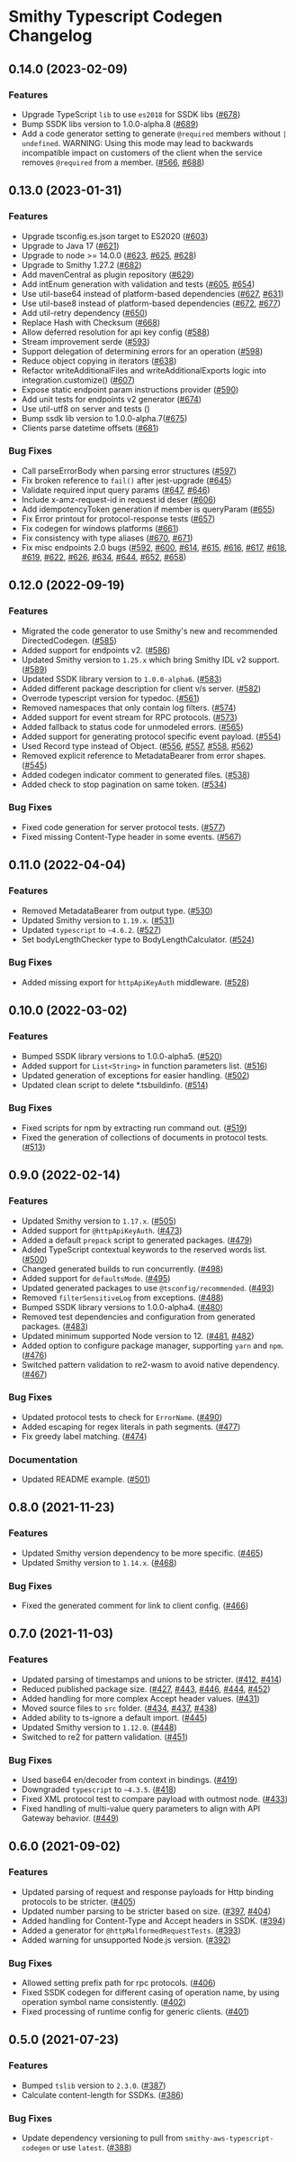 # Smithy Typescript Codegen Changelog

## 0.14.0 (2023-02-09)

### Features

* Upgrade TypeScript `lib` to use `es2018` for SSDK libs ([#678](https://github.com/awslabs/smithy-typescript/pull/678))
* Bump SSDK libs version to 1.0.0-alpha.8 ([#689](https://github.com/awslabs/smithy-typescript/pull/689))
* Add a code generator setting to generate `@required` members without `| undefined`. WARNING: Using this mode may lead to backwards incompatible impact on customers of the client when the service removes `@required` from a member. ([#566](https://github.com/awslabs/smithy-typescript/pull/566), [#688](https://github.com/awslabs/smithy-typescript/pull/688))

## 0.13.0 (2023-01-31)

### Features

* Upgrade tsconfig.es.json target to ES2020 ([#603](https://github.com/awslabs/smithy-typescript/pull/603))
* Upgrade to Java 17 ([#621](https://github.com/awslabs/smithy-typescript/pull/621))
* Upgrade to node >= 14.0.0 ([#623](https://github.com/awslabs/smithy-typescript/pull/623), [#625](https://github.com/awslabs/smithy-typescript/pull/625), [#628](https://github.com/awslabs/smithy-typescript/pull/628))
* Upgrade to Smithy 1.27.2 ([#682](https://github.com/awslabs/smithy-typescript/pull/682))
* Add mavenCentral as plugin repository ([#629](https://github.com/awslabs/smithy-typescript/pull/629))
* Add intEnum generation with validation and tests ([#605](https://github.com/awslabs/smithy-typescript/pull/605), [#654](https://github.com/awslabs/smithy-typescript/pull/654))
* Use util-base64 instead of platform-based dependencies ([#627](https://github.com/awslabs/smithy-typescript/pull/627), [#631](https://github.com/awslabs/smithy-typescript/pull/631))
* Use util-base8 instead of platform-based dependencies ([#672](https://github.com/awslabs/smithy-typescript/pull/672), [#677](https://github.com/awslabs/smithy-typescript/pull/677))
* Add util-retry dependency ([#650](https://github.com/awslabs/smithy-typescript/pull/650))
* Replace Hash with Checksum ([#668](https://github.com/awslabs/smithy-typescript/pull/668))
* Allow deferred resolution for api key config ([#588](https://github.com/awslabs/smithy-typescript/pull/588))
* Stream improvement serde ([#593](https://github.com/awslabs/smithy-typescript/pull/593))
* Support delegation of determining errors for an operation ([#598](https://github.com/awslabs/smithy-typescript/pull/598))
* Reduce object copying in iterators ([#638](https://github.com/awslabs/smithy-typescript/pull/638))
* Refactor writeAdditionalFiles and writeAdditionalExports logic into integration.customize() ([#607](https://github.com/awslabs/smithy-typescript/pull/607))
* Expose static endpoint param instructions provider ([#590](https://github.com/awslabs/smithy-typescript/pull/590))
* Add unit tests for endpoints v2 generator ([#674](https://github.com/awslabs/smithy-typescript/pull/674))
* Use util-utf8 on server and tests ()
* Bump ssdk lib version to 1.0.0-alpha.7([#675](https://github.com/awslabs/smithy-typescript/pull/675))
* Clients parse datetime offsets ([#681](https://github.com/awslabs/smithy-typescript/pull/681))

### Bug Fixes

* Call parseErrorBody when parsing error structures ([#597](https://github.com/awslabs/smithy-typescript/pull/597))
* Fix broken reference to `fail()` after jest-upgrade ([#645](https://github.com/awslabs/smithy-typescript/pull/645))
* Validate required input query params ([#647](https://github.com/awslabs/smithy-typescript/pull/647), [#646](https://github.com/awslabs/smithy-typescript/pull/646))
* Include x-amz-request-id in request id deser ([#606](https://github.com/awslabs/smithy-typescript/pull/606))
* Add idempotencyToken generation if member is queryParam ([#655](https://github.com/awslabs/smithy-typescript/pull/655))
* Fix Error printout for protocol-response tests ([#657](https://github.com/awslabs/smithy-typescript/pull/657))
* Fix codegen for windows platforms ([#661](https://github.com/awslabs/smithy-typescript/pull/661))
* Fix consistency with type aliases ([#670](https://github.com/awslabs/smithy-typescript/pull/670), [#671](https://github.com/awslabs/smithy-typescript/pull/671))
* Fix misc endpoints 2.0 bugs ([#592](https://github.com/awslabs/smithy-typescript/pull/592), [#600](https://github.com/awslabs/smithy-typescript/pull/600), [#614](https://github.com/awslabs/smithy-typescript/pull/614), [#615](https://github.com/awslabs/smithy-typescript/pull/615), [#616](https://github.com/awslabs/smithy-typescript/pull/616), [#617](https://github.com/awslabs/smithy-typescript/pull/617), [#618](https://github.com/awslabs/smithy-typescript/pull/618), [#619](https://github.com/awslabs/smithy-typescript/pull/619), [#622](https://github.com/awslabs/smithy-typescript/pull/622), [#626](https://github.com/awslabs/smithy-typescript/pull/626), [#634](https://github.com/awslabs/smithy-typescript/pull/634), [#644](https://github.com/awslabs/smithy-typescript/pull/644), [#652](https://github.com/awslabs/smithy-typescript/pull/652), [#658](https://github.com/awslabs/smithy-typescript/pull/658))

## 0.12.0 (2022-09-19)

### Features
* Migrated the code generator to use Smithy's new and recommended DirectedCodegen. ([#585](https://github.com/awslabs/smithy-typescript/pull/585))
* Added support for endpoints v2. ([#586](https://github.com/awslabs/smithy-typescript/pull/586))
* Updated Smithy version to `1.25.x` which bring Smithy IDL v2 support. ([#589](https://github.com/awslabs/smithy-typescript/pull/589))
* Updated SSDK library version to `1.0.0-alpha6`. ([#583](https://github.com/awslabs/smithy-typescript/pull/583))
* Added different package description for client v/s server. ([#582](https://github.com/awslabs/smithy-typescript/pull/582))
* Overrode typescript version for typedoc. ([#561](https://github.com/awslabs/smithy-typescript/pull/561))
* Removed namespaces that only contain log filters. ([#574](https://github.com/awslabs/smithy-typescript/pull/574))
* Added support for event stream for RPC protocols. ([#573](https://github.com/awslabs/smithy-typescript/pull/573))
* Added fallback to status code for unmodeled errors. ([#565](https://github.com/awslabs/smithy-typescript/pull/565))
* Added support for generating protocol specific event payload. ([#554](https://github.com/awslabs/smithy-typescript/pull/554))
* Used Record type instead of Object. ([#556](https://github.com/awslabs/smithy-typescript/pull/556), [#557](https://github.com/awslabs/smithy-typescript/pull/557), [#558](https://github.com/awslabs/smithy-typescript/pull/558), [#562](https://github.com/awslabs/smithy-typescript/pull/562))
* Removed explicit reference to MetadataBearer from error shapes. ([#545](https://github.com/awslabs/smithy-typescript/pull/545))
* Added codegen indicator comment to generated files. ([#538](https://github.com/awslabs/smithy-typescript/pull/538))
* Added check to stop pagination on same token. ([#534](https://github.com/awslabs/smithy-typescript/pull/534))

### Bug Fixes
* Fixed code generation for server protocol tests. ([#577](https://github.com/awslabs/smithy-typescript/pull/577))
* Fixed missing Content-Type header in some events. ([#567](https://github.com/awslabs/smithy-typescript/pull/567))

## 0.11.0 (2022-04-04)

### Features
* Removed MetadataBearer from output type. ([#530](https://github.com/awslabs/smithy-typescript/pull/530))
* Updated Smithy version to `1.19.x`. ([#531](https://github.com/awslabs/smithy-typescript/pull/531))
* Updated `typescript` to `~4.6.2`. ([#527](https://github.com/awslabs/smithy-typescript/pull/527))
* Set bodyLengthChecker type to BodyLengthCalculator. ([#524](https://github.com/awslabs/smithy-typescript/pull/524))

### Bug Fixes
* Added missing export for `httpApiKeyAuth` middleware. ([#528](https://github.com/awslabs/smithy-typescript/pull/528))

## 0.10.0 (2022-03-02)

### Features
* Bumped SSDK library versions to 1.0.0-alpha5. ([#520](https://github.com/awslabs/smithy-typescript/pull/520))
* Added support for `List<String>` in function parameters list. ([#516](https://github.com/awslabs/smithy-typescript/pull/516))
* Updated generation of exceptions for easier handling. ([#502](https://github.com/awslabs/smithy-typescript/pull/502))
* Updated clean script to delete *.tsbuildinfo. ([#514](https://github.com/awslabs/smithy-typescript/pull/514))

### Bug Fixes
* Fixed scripts for npm by extracting run command out. ([#519](https://github.com/awslabs/smithy-typescript/pull/519))
* Fixed the generation of collections of documents in protocol tests. ([#513](https://github.com/awslabs/smithy-typescript/pull/513))

## 0.9.0 (2022-02-14)

### Features
* Updated Smithy version to `1.17.x`. ([#505](https://github.com/awslabs/smithy-typescript/pull/505))
* Added support for `@httpApiKeyAuth`. ([#473](https://github.com/awslabs/smithy-typescript/pull/473))
* Added a default `prepack` script to generated packages. ([#479](https://github.com/awslabs/smithy-typescript/pull/479))
* Added TypeScript contextual keywords to the reserved words list.
  ([#500](https://github.com/awslabs/smithy-typescript/pull/500))
* Changed generated builds to run concurrently. ([#498](https://github.com/awslabs/smithy-typescript/pull/498))
* Added support for `defaultsMode`. ([#495](https://github.com/awslabs/smithy-typescript/pull/495))
* Updated generated packages to use `@tsconfig/recommended`.
  ([#493](https://github.com/awslabs/smithy-typescript/pull/493))
* Removed `filterSensitiveLog` from exceptions. ([#488](https://github.com/awslabs/smithy-typescript/pull/488))
* Bumped SSDK library versions to 1.0.0-alpha4. ([#480](https://github.com/awslabs/smithy-typescript/pull/480))
* Removed test dependencies and configuration from generated packages.
  ([#483](https://github.com/awslabs/smithy-typescript/pull/483))
* Updated minimum supported Node version to 12.
  ([#481](https://github.com/awslabs/smithy-typescript/pull/481),
   [#482](https://github.com/awslabs/smithy-typescript/pull/482))
* Added option to configure package manager, supporting `yarn` and `npm`.
  ([#476](https://github.com/awslabs/smithy-typescript/pull/476))
* Switched pattern validation to re2-wasm to avoid native dependency.
  ([#467](https://github.com/awslabs/smithy-typescript/pull/467))

### Bug Fixes
* Updated protocol tests to check for `ErrorName`. ([#490](https://github.com/awslabs/smithy-typescript/pull/490))
* Added escaping for regex literals in path segments. ([#477](https://github.com/awslabs/smithy-typescript/pull/477))
* Fix greedy label matching. ([#474](https://github.com/awslabs/smithy-typescript/pull/474))

### Documentation
* Updated README example. ([#501](https://github.com/awslabs/smithy-typescript/pull/501))

## 0.8.0 (2021-11-23)

### Features

* Updated Smithy version dependency to be more specific. ([#465](https://github.com/awslabs/smithy-typescript/pull/465))
* Updated Smithy version to `1.14.x`. ([#468](https://github.com/awslabs/smithy-typescript/pull/468))

### Bug Fixes

* Fixed the generated comment for link to client config. ([#466](https://github.com/awslabs/smithy-typescript/pull/466))

## 0.7.0 (2021-11-03)

### Features

* Updated parsing of timestamps and unions to be stricter. ([#412](https://github.com/awslabs/smithy-typescript/pull/412), [#414](https://github.com/awslabs/smithy-typescript/pull/414))
* Reduced published package size. ([#427](https://github.com/awslabs/smithy-typescript/pull/427), [#443](https://github.com/awslabs/smithy-typescript/pull/443), [#446](https://github.com/awslabs/smithy-typescript/pull/446), [#444](https://github.com/awslabs/smithy-typescript/pull/444), [#452](https://github.com/awslabs/smithy-typescript/pull/452))
* Added handling for more complex Accept header values. ([#431](https://github.com/awslabs/smithy-typescript/pull/431))
* Moved source files to `src` folder. ([#434](https://github.com/awslabs/smithy-typescript/pull/434), [#437](https://github.com/awslabs/smithy-typescript/pull/437), [#438](https://github.com/awslabs/smithy-typescript/pull/438))
* Added ability to ts-ignore a default import. ([#445](https://github.com/awslabs/smithy-typescript/pull/445))
* Updated Smithy version to `1.12.0`. ([#448](https://github.com/awslabs/smithy-typescript/pull/448))
* Switched to re2 for pattern validation. ([#451](https://github.com/awslabs/smithy-typescript/pull/451))

### Bug Fixes

* Used base64 en/decoder from context in bindings. ([#419](https://github.com/awslabs/smithy-typescript/pull/419))
* Downgraded `typescript` to `~4.3.5`. ([#418](https://github.com/awslabs/smithy-typescript/pull/418))
* Fixed XML protocol test to compare payload with outmost node. ([#433](https://github.com/awslabs/smithy-typescript/pull/433))
* Fixed handling of multi-value query parameters to align with API Gateway behavior. ([#449](https://github.com/awslabs/smithy-typescript/pull/449))

## 0.6.0 (2021-09-02)

### Features

* Updated parsing of request and response payloads for Http binding protocols to be stricter. ([#405](https://github.com/awslabs/smithy-typescript/pull/405))
* Updated number parsing to be stricter based on size. ([#397](https://github.com/awslabs/smithy-typescript/pull/397), [#404](https://github.com/awslabs/smithy-typescript/pull/404))
* Added handling for Content-Type and Accept headers in SSDK. ([#394](https://github.com/awslabs/smithy-typescript/pull/394))
* Added a generator for `@httpMalformedRequestTests`. ([#393](https://github.com/awslabs/smithy-typescript/pull/393))
* Added warning for unsupported Node.js version. ([#392](https://github.com/awslabs/smithy-typescript/pull/392))

### Bug Fixes

* Allowed setting prefix path for rpc protocols. ([#406](https://github.com/awslabs/smithy-typescript/pull/406))
* Fixed SSDK codegen for different casing of operation name, by using operation symbol name consistently. ([#402](https://github.com/awslabs/smithy-typescript/pull/402))
* Fixed processing of runtime config for generic clients. ([#401](https://github.com/awslabs/smithy-typescript/pull/401))

## 0.5.0 (2021-07-23)

### Features

* Bumped `tslib` version to `2.3.0`. ([#387](https://github.com/awslabs/smithy-typescript/pull/387))
* Calculate content-length for SSDKs. ([#386](https://github.com/awslabs/smithy-typescript/pull/386))

### Bug Fixes

* Update dependency versioning to pull from `smithy-aws-typescript-codegen` or use `latest`. ([#388](https://github.com/awslabs/smithy-typescript/pull/388))
